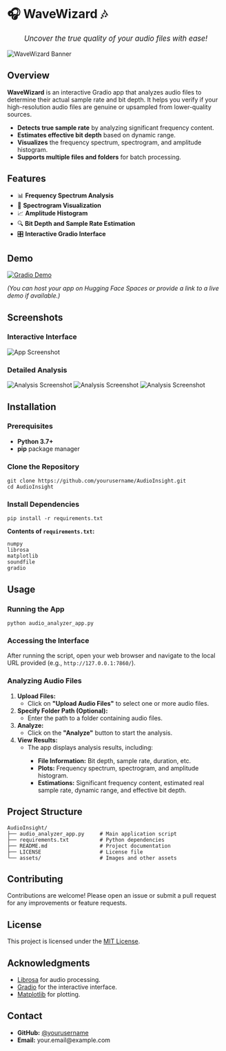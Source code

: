 <body>

<h1>🎧 <strong>WaveWizard</strong> 🎶</h1>
<p style="text-align: center; font-size: 1.2em;"><em>Uncover the true quality of your audio files with ease!</em></p>

<img src="assets/banner.png" alt="WaveWizard Banner" class="banner" />

<h2>Overview</h2>
<p><strong>WaveWizard</strong> is an interactive Gradio app that analyzes audio files to determine their actual sample rate and bit depth. It helps you verify if your high-resolution audio files are genuine or upsampled from lower-quality sources.</p>
<ul>
  <li><strong>Detects true sample rate</strong> by analyzing significant frequency content.</li>
  <li><strong>Estimates effective bit depth</strong> based on dynamic range.</li>
  <li><strong>Visualizes</strong> the frequency spectrum, spectrogram, and amplitude histogram.</li>
  <li><strong>Supports multiple files and folders</strong> for batch processing.</li>
</ul>

<h2>Features</h2>
<ul>
  <li>📊 <strong>Frequency Spectrum Analysis</strong></li>
  <li>🌈 <strong>Spectrogram Visualization</strong></li>
  <li>📈 <strong>Amplitude Histogram</strong></li>
  <li>🔍 <strong>Bit Depth and Sample Rate Estimation</strong></li>
  <li>🎛️ <strong>Interactive Gradio Interface</strong></li>
</ul>

<h2>Demo</h2>
<p>
  <a href="https://huggingface.co/spaces/yourusername/AudioInsight">
    <img src="https://img.shields.io/badge/Gradio-Demo-blue" alt="Gradio Demo" class="badge">
  </a>
</p>
<p><em>(You can host your app on Hugging Face Spaces or provide a link to a live demo if available.)</em></p>

<h2>Screenshots</h2>
<h3>Interactive Interface</h3>
<img src="assets/1.png" alt="App Screenshot" class="screenshot">
<h3>Detailed Analysis</h3>
<img src="assets/2.png" alt="Analysis Screenshot" class="screenshot">
<img src="assets/3.png" alt="Analysis Screenshot" class="screenshot">
<img src="assets/4.png" alt="Analysis Screenshot" class="screenshot">

<h2>Installation</h2>
<h3>Prerequisites</h3>
<ul>
  <li><strong>Python 3.7+</strong></li>
  <li><strong>pip</strong> package manager</li>
</ul>

<h3>Clone the Repository</h3>
<pre><code>git clone https://github.com/yourusername/AudioInsight.git
cd AudioInsight
</code></pre>

<h3>Install Dependencies</h3>
<pre><code>pip install -r requirements.txt
</code></pre>

<p><strong>Contents of <code>requirements.txt</code>:</strong></p>
<pre><code>numpy
librosa
matplotlib
soundfile
gradio
</code></pre>

<h2>Usage</h2>
<h3>Running the App</h3>
<pre><code>python audio_analyzer_app.py
</code></pre>

<h3>Accessing the Interface</h3>
<p>After running the script, open your web browser and navigate to the local URL provided (e.g., <code>http://127.0.0.1:7860/</code>).</p>

<h3>Analyzing Audio Files</h3>
<ol>
  <li><strong>Upload Files:</strong>
    <ul>
      <li>Click on <strong>"Upload Audio Files"</strong> to select one or more audio files.</li>
    </ul>
  </li>
  <li><strong>Specify Folder Path (Optional):</strong>
    <ul>
      <li>Enter the path to a folder containing audio files.</li>
    </ul>
  </li>
  <li><strong>Analyze:</strong>
    <ul>
      <li>Click on the <strong>"Analyze"</strong> button to start the analysis.</li>
    </ul>
  </li>
  <li><strong>View Results:</strong>
    <ul>
      <li>The app displays analysis results, including:</li>
      <ul>
        <li><strong>File Information:</strong> Bit depth, sample rate, duration, etc.</li>
        <li><strong>Plots:</strong> Frequency spectrum, spectrogram, and amplitude histogram.</li>
        <li><strong>Estimations:</strong> Significant frequency content, estimated real sample rate, dynamic range, and effective bit depth.</li>
      </ul>
    </ul>
  </li>
</ol>

<h2>Project Structure</h2>
<pre><code>AudioInsight/
├── audio_analyzer_app.py     # Main application script
├── requirements.txt          # Python dependencies
├── README.md                 # Project documentation
├── LICENSE                   # License file
└── assets/                   # Images and other assets
</code></pre>

<h2>Contributing</h2>
<p>Contributions are welcome! Please open an issue or submit a pull request for any improvements or feature requests.</p>

<h2>License</h2>
<p>This project is licensed under the <a href="LICENSE">MIT License</a>.</p>

<h2>Acknowledgments</h2>
<ul>
  <li><a href="https://librosa.org/">Librosa</a> for audio processing.</li>
  <li><a href="https://gradio.app/">Gradio</a> for the interactive interface.</li>
  <li><a href="https://matplotlib.org/">Matplotlib</a> for plotting.</li>
</ul>

<h2>Contact</h2>
<ul>
  <li><strong>GitHub:</strong> <a href="https://github.com/yourusername">@yourusername</a></li>
  <li><strong>Email:</strong> your.email@example.com</li>
</ul>

</body>
</html>
